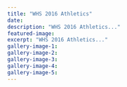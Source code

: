 ```yaml
---
title: "WHS 2016 Athletics"
date: 
description: "WHS 2016 Athletics..."
featured-image: 
excerpt: "WHS 2016 Athletics..."
gallery-image-1: 
gallery-image-2: 
gallery-image-3: 
gallery-image-4: 
gallery-image-5: 
---
```

